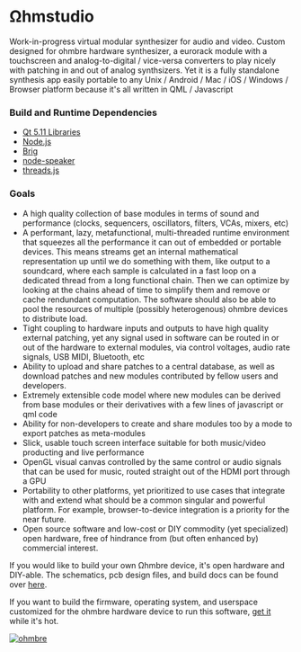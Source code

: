 # Ωhmstudio

Work-in-progress virtual modular synthesizer for audio and video.  Custom designed for ohmbre hardware synthesizer, a eurorack module with a touchscreen and analog-to-digital / vice-versa converters to play nicely with patching in and out of analog synthsizers.  Yet it is a fully standalone synthesis app easily portable to any Unix / Android / Mac / iOS / Windows / Browser platform because it's all written in QML / Javascript

### Build and Runtime Dependencies

* [Qt 5.11 Libraries](https://www.qt.io/download-qt-installer)
* [Node.js](https://nodejs.org/en/)
* [Brig](https://github.com/BrigJS/brig)
* [node-speaker](https://github.com/TooTallNate/node-speaker)
* [threads.js](https://github.com/andywer/threads.js)

### Goals

* A high quality collection of base modules in terms of sound and performance (clocks, sequencers, oscillators, filters, VCAs, mixers, etc)
* A performant, lazy, metafunctional, multi-threaded runtime environment that squeezes all the performance it can out of embedded or portable devices.  This means streams get an internal mathematical representation up until we do something with them, like output to a soundcard, where each sample is calculated in a fast loop on a dedicated thread from a long functional chain. Then we can optimize by looking at the chains ahead of time to simplify them and remove or cache rendundant computation.  The software should also be able to pool the resources of multiple (possibly heterogenous) ohmbre devices to distribute load.
* Tight coupling to hardware inputs and outputs to have high quality external patching, yet any signal used in software can be routed in or out of the hardware to external modules, via control voltages, audio rate signals, USB MIDI, Bluetooth, etc 
* Ability to upload and share patches to a central database, as well as download patches and new modules contributed by fellow users and developers.
* Extremely extensible code model where new modules can be derived from base modules or their derivatives with a few lines of javascript or qml code
* Ability for non-developers to create and share modules too by a mode to export patches as meta-modules
* Slick, usable touch screen interface suitable for both music/video producting and live performance
* OpenGL visual canvas controlled by the same control or audio signals that can be used for music, routed straight out of the HDMI port through a GPU 
* Portability to other platforms, yet prioritized to use cases that integrate with and extend what should be a common singular and powerful platform. For example, browser-to-device integration is a priority for the near future.
* Open source software and low-cost or DIY commodity (yet specialized) open hardware, free of hindrance from (but often enhanced by) commercial interest.

If you would like to build your own Ωhmbre device, it's open hardware and DIY-able. The schematics, pcb design files, and build docs can be found over [here](https://github.com/ohmbre/ohmbre).

If you want to build the firmware, operating system, and userspace customized for the ohmbre hardware device to run this software, [get it](https://github.com/ohmbre/ohmwares) while it's hot. 

[![ohmbre](https://i.imgur.com/CpHEKZk.png)](https://vimeo.com/261403175 "Demo #1 - Toying with UI paradigm - click to watch")

